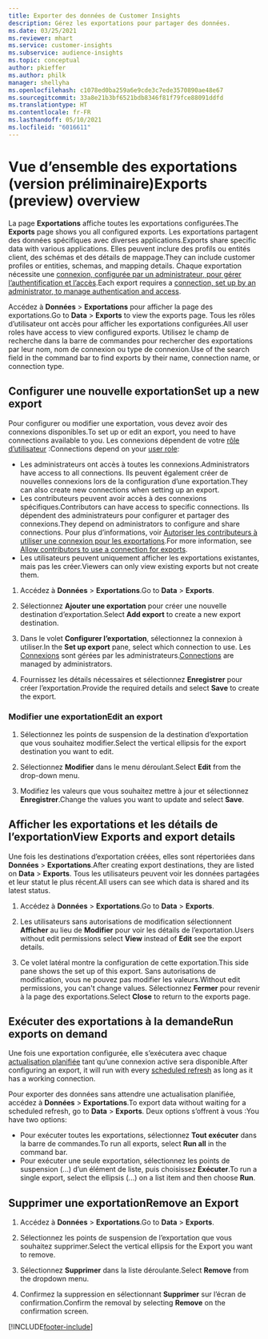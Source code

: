 ```yaml
---
title: Exporter des données de Customer Insights
description: Gérez les exportations pour partager des données.
ms.date: 03/25/2021
ms.reviewer: mhart
ms.service: customer-insights
ms.subservice: audience-insights
ms.topic: conceptual
author: pkieffer
ms.author: philk
manager: shellyha
ms.openlocfilehash: c1078ed0ba259a6e9cde3c7ede3570890ae48e67
ms.sourcegitcommit: 33a8e21b3bf6521bdb8346f81f79fce88091ddfd
ms.translationtype: HT
ms.contentlocale: fr-FR
ms.lasthandoff: 05/10/2021
ms.locfileid: "6016611"
---
```

# <a name="exports-preview-overview"></a><span data-ttu-id="fcec3-103">Vue d’ensemble des exportations (version préliminaire)</span><span class="sxs-lookup"><span data-stu-id="fcec3-103">Exports (preview) overview</span></span>

<span data-ttu-id="fcec3-104">La page **Exportations** affiche toutes les exportations configurées.</span><span class="sxs-lookup"><span data-stu-id="fcec3-104">The **Exports** page shows you all configured exports.</span></span> <span data-ttu-id="fcec3-105">Les exportations partagent des données spécifiques avec diverses applications.</span><span class="sxs-lookup"><span data-stu-id="fcec3-105">Exports share specific data with various applications.</span></span> <span data-ttu-id="fcec3-106">Elles peuvent inclure des profils ou entités client, des schémas et des détails de mappage.</span><span class="sxs-lookup"><span data-stu-id="fcec3-106">They can include customer profiles or entities, schemas, and mapping details.</span></span> <span data-ttu-id="fcec3-107">Chaque exportation nécessite une [connexion, configurée par un administrateur, pour gérer l’authentification et l’accès](connections.md).</span><span class="sxs-lookup"><span data-stu-id="fcec3-107">Each export requires a [connection, set up by an administrator, to manage authentication and access](connections.md).</span></span>

<span data-ttu-id="fcec3-108">Accédez à **Données** > **Exportations** pour afficher la page des exportations.</span><span class="sxs-lookup"><span data-stu-id="fcec3-108">Go to **Data** > **Exports** to view the exports page.</span></span> <span data-ttu-id="fcec3-109">Tous les rôles d’utilisateur ont accès pour afficher les exportations configurées.</span><span class="sxs-lookup"><span data-stu-id="fcec3-109">All user roles have access to view configured exports.</span></span> <span data-ttu-id="fcec3-110">Utilisez le champ de recherche dans la barre de commandes pour rechercher des exportations par leur nom, nom de connexion ou type de connexion.</span><span class="sxs-lookup"><span data-stu-id="fcec3-110">Use of the search field in the command bar to find exports by their name, connection name, or connection type.</span></span>

## <a name="set-up-a-new-export"></a><span data-ttu-id="fcec3-111">Configurer une nouvelle exportation</span><span class="sxs-lookup"><span data-stu-id="fcec3-111">Set up a new export</span></span>

<span data-ttu-id="fcec3-112">Pour configurer ou modifier une exportation, vous devez avoir des connexions disponibles.</span><span class="sxs-lookup"><span data-stu-id="fcec3-112">To set up or edit an export, you need to have connections available to you.</span></span> <span data-ttu-id="fcec3-113">Les connexions dépendent de votre [rôle d’utilisateur](permissions.md) :</span><span class="sxs-lookup"><span data-stu-id="fcec3-113">Connections depend on your [user role](permissions.md):</span></span>
- <span data-ttu-id="fcec3-114">Les administrateurs ont accès à toutes les connexions.</span><span class="sxs-lookup"><span data-stu-id="fcec3-114">Administrators have access to all connections.</span></span> <span data-ttu-id="fcec3-115">Ils peuvent également créer de nouvelles connexions lors de la configuration d’une exportation.</span><span class="sxs-lookup"><span data-stu-id="fcec3-115">They can also create new connections when setting up an export.</span></span>
- <span data-ttu-id="fcec3-116">Les contributeurs peuvent avoir accès à des connexions spécifiques.</span><span class="sxs-lookup"><span data-stu-id="fcec3-116">Contributors can have access to specific connections.</span></span> <span data-ttu-id="fcec3-117">Ils dépendent des administrateurs pour configurer et partager des connexions.</span><span class="sxs-lookup"><span data-stu-id="fcec3-117">They depend on administrators to configure and share connections.</span></span> <span data-ttu-id="fcec3-118">Pour plus d’informations, voir [Autoriser les contributeurs à utiliser une connexion pour les exportations](connections.md#allow-contributors-to-use-a-connection-for-exports).</span><span class="sxs-lookup"><span data-stu-id="fcec3-118">For more information, see [Allow contributors to use a connection for exports](connections.md#allow-contributors-to-use-a-connection-for-exports).</span></span>
- <span data-ttu-id="fcec3-119">Les utilisateurs peuvent uniquement afficher les exportations existantes, mais pas les créer.</span><span class="sxs-lookup"><span data-stu-id="fcec3-119">Viewers can only view existing exports but not create them.</span></span>

1. <span data-ttu-id="fcec3-120">Accédez à **Données** > **Exportations**.</span><span class="sxs-lookup"><span data-stu-id="fcec3-120">Go to **Data** > **Exports**.</span></span>

1. <span data-ttu-id="fcec3-121">Sélectionnez **Ajouter une exportation** pour créer une nouvelle destination d’exportation.</span><span class="sxs-lookup"><span data-stu-id="fcec3-121">Select **Add export** to create a new export destination.</span></span>

1. <span data-ttu-id="fcec3-122">Dans le volet **Configurer l’exportation**, sélectionnez la connexion à utiliser.</span><span class="sxs-lookup"><span data-stu-id="fcec3-122">In the **Set up export** pane, select which connection to use.</span></span> <span data-ttu-id="fcec3-123">Les [Connexions](connections.md) sont gérées par les administrateurs.</span><span class="sxs-lookup"><span data-stu-id="fcec3-123">[Connections](connections.md) are managed by administrators.</span></span> 

1. <span data-ttu-id="fcec3-124">Fournissez les détails nécessaires et sélectionnez **Enregistrer** pour créer l’exportation.</span><span class="sxs-lookup"><span data-stu-id="fcec3-124">Provide the required details and select **Save** to create the export.</span></span>

### <a name="edit-an-export"></a><span data-ttu-id="fcec3-125">Modifier une exportation</span><span class="sxs-lookup"><span data-stu-id="fcec3-125">Edit an export</span></span>

1. <span data-ttu-id="fcec3-126">Sélectionnez les points de suspension de la destination d’exportation que vous souhaitez modifier.</span><span class="sxs-lookup"><span data-stu-id="fcec3-126">Select the vertical ellipsis for the export destination you want to edit.</span></span>

1. <span data-ttu-id="fcec3-127">Sélectionnez **Modifier** dans le menu déroulant.</span><span class="sxs-lookup"><span data-stu-id="fcec3-127">Select **Edit** from the drop-down menu.</span></span>

1. <span data-ttu-id="fcec3-128">Modifiez les valeurs que vous souhaitez mettre à jour et sélectionnez **Enregistrer**.</span><span class="sxs-lookup"><span data-stu-id="fcec3-128">Change the values you want to update and select **Save**.</span></span>

## <a name="view-exports-and-export-details"></a><span data-ttu-id="fcec3-129">Afficher les exportations et les détails de l’exportation</span><span class="sxs-lookup"><span data-stu-id="fcec3-129">View Exports and export details</span></span>

<span data-ttu-id="fcec3-130">Une fois les destinations d’exportation créées, elles sont répertoriées dans **Données** > **Exportations**.</span><span class="sxs-lookup"><span data-stu-id="fcec3-130">After creating export destinations, they are listed on **Data** > **Exports**.</span></span> <span data-ttu-id="fcec3-131">Tous les utilisateurs peuvent voir les données partagées et leur statut le plus récent.</span><span class="sxs-lookup"><span data-stu-id="fcec3-131">All users can see which data is shared and its latest status.</span></span>

1. <span data-ttu-id="fcec3-132">Accédez à **Données** > **Exportations**.</span><span class="sxs-lookup"><span data-stu-id="fcec3-132">Go to **Data** > **Exports**.</span></span>

1. <span data-ttu-id="fcec3-133">Les utilisateurs sans autorisations de modification sélectionnent **Afficher** au lieu de **Modifier** pour voir les détails de l’exportation.</span><span class="sxs-lookup"><span data-stu-id="fcec3-133">Users without edit permissions select **View** instead of **Edit** see the export details.</span></span>

1. <span data-ttu-id="fcec3-134">Ce volet latéral montre la configuration de cette exportation.</span><span class="sxs-lookup"><span data-stu-id="fcec3-134">This side pane shows the set up of this export.</span></span> <span data-ttu-id="fcec3-135">Sans autorisations de modification, vous ne pouvez pas modifier les valeurs.</span><span class="sxs-lookup"><span data-stu-id="fcec3-135">Without edit permissions, you can't change values.</span></span> <span data-ttu-id="fcec3-136">Sélectionnez **Fermer** pour revenir à la page des exportations.</span><span class="sxs-lookup"><span data-stu-id="fcec3-136">Select **Close** to return to the exports page.</span></span>

## <a name="run-exports-on-demand"></a><span data-ttu-id="fcec3-137">Exécuter des exportations à la demande</span><span class="sxs-lookup"><span data-stu-id="fcec3-137">Run exports on demand</span></span>

<span data-ttu-id="fcec3-138">Une fois une exportation configurée, elle s’exécutera avec chaque [actualisation planifiée](system.md#schedule-tab) tant qu’une connexion active sera disponible.</span><span class="sxs-lookup"><span data-stu-id="fcec3-138">After configuring an export, it will run with every [scheduled refresh](system.md#schedule-tab) as long as it has a working connection.</span></span>

<span data-ttu-id="fcec3-139">Pour exporter des données sans attendre une actualisation planifiée, accédez à **Données** > **Exportations**.</span><span class="sxs-lookup"><span data-stu-id="fcec3-139">To export data without waiting for a scheduled refresh, go to **Data** > **Exports**.</span></span> <span data-ttu-id="fcec3-140">Deux options s’offrent à vous :</span><span class="sxs-lookup"><span data-stu-id="fcec3-140">You have two options:</span></span>

- <span data-ttu-id="fcec3-141">Pour exécuter toutes les exportations, sélectionnez **Tout exécuter** dans la barre de commandes.</span><span class="sxs-lookup"><span data-stu-id="fcec3-141">To run all exports, select **Run all** in the command bar.</span></span> 
- <span data-ttu-id="fcec3-142">Pour exécuter une seule exportation, sélectionnez les points de suspension (...) d’un élément de liste, puis choisissez **Exécuter**.</span><span class="sxs-lookup"><span data-stu-id="fcec3-142">To run a single export, select the ellipsis (...) on a list item and then choose **Run**.</span></span>

## <a name="remove-an-export"></a><span data-ttu-id="fcec3-143">Supprimer une exportation</span><span class="sxs-lookup"><span data-stu-id="fcec3-143">Remove an Export</span></span>

1. <span data-ttu-id="fcec3-144">Accédez à **Données** > **Exportations**.</span><span class="sxs-lookup"><span data-stu-id="fcec3-144">Go to **Data** > **Exports**.</span></span>

1. <span data-ttu-id="fcec3-145">Sélectionnez les points de suspension de l’exportation que vous souhaitez supprimer.</span><span class="sxs-lookup"><span data-stu-id="fcec3-145">Select the vertical ellipsis for the Export you want to remove.</span></span>

1. <span data-ttu-id="fcec3-146">Sélectionnez **Supprimer** dans la liste déroulante.</span><span class="sxs-lookup"><span data-stu-id="fcec3-146">Select **Remove** from the dropdown menu.</span></span>

1. <span data-ttu-id="fcec3-147">Confirmez la suppression en sélectionnant **Supprimer** sur l’écran de confirmation.</span><span class="sxs-lookup"><span data-stu-id="fcec3-147">Confirm the removal by selecting **Remove** on the confirmation screen.</span></span>


[!INCLUDE[footer-include](../includes/footer-banner.md)]
